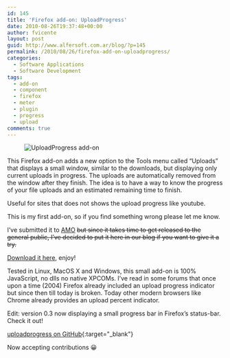 ```yaml
---
id: 145
title: 'Firefox add-on: UploadProgress'
date: 2010-08-26T19:37:48+00:00
author: fvicente
layout: post
guid: http://www.alfersoft.com.ar/blog/?p=145
permalink: /2010/08/26/firefox-add-on-uploadprogress/
categories:
  - Software Applications
  - Software Development
tags:
  - add-on
  - component
  - firefox
  - meter
  - plugin
  - progress
  - upload
comments: true
---
```

<figure>
	<img alt="UploadProgress add-on" src="{{ site.url }}/images/upload.png" title="UploadProgress add-on">
</figure>

This Firefox add-on adds a new option to the Tools menu called &#8220;Uploads&#8221; that displays a small window, similar to the downloads, but displaying only current uploads in progress. The uploads are automatically removed from the window after they finish. The idea is to have a way to know the progress of your file uploads and an estimated remaining time to finish.

Useful for sites that does not shows the upload progress like youtube.

This is my first add-on, so if you find something wrong please let me know.

I&#8217;ve submitted it to [AMO](https://addons.mozilla.org/) <del datetime="2010-10-03T02:48:06+00:00">but since it takes time to get released to the general public, I&#8217;ve decided to put it here in our blog if you want to give it a try.<br /> </del>

[Download it here](https://addons.mozilla.org/en-US/firefox/addon/221510/), enjoy!

<!--more-->


Tested in Linux, MacOS X and Windows, this small add-on is 100% JavaScript, no dlls no native XPCOMs. I&#8217;ve read in some forums that once upon a time (2004) Firefox already included an upload progress indicator but since then till today is broken. Today other modern browsers like Chrome already provides an upload percent indicator.

Edit: version 0.3 now displaying a small progress bar in Firefox&#8217;s status-bar. Check it out!

[uploadprogress on GitHub](https://github.com/fvicente/uploadprogress "uploadprogress on GitHub"){:target="_blank"}

Now accepting contributions 😀
